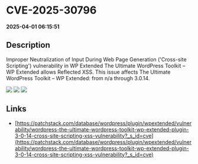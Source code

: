 # CVE-2025-30796

**2025-04-01 06:15:51**

## Description
Improper Neutralization of Input During Web Page Generation ('Cross-site Scripting') vulnerability in WP Extended The Ultimate WordPress Toolkit – WP Extended allows Reflected XSS. This issue affects The Ultimate WordPress Toolkit – WP Extended: from n/a through 3.0.14.

![](https://img.shields.io/static/v1?label=Score&message=7.1&color=red)
![](https://img.shields.io/static/v1?label=Severity&message=HIGH&color=red)
![](https://img.shields.io/static/v1?label=CWE&message=XSS&color=green)

## Links
- [https://patchstack.com/database/wordpress/plugin/wpextended/vulnerability/wordpress-the-ultimate-wordpress-toolkit-wp-extended-plugin-3-0-14-cross-site-scripting-xss-vulnerability?_s_id=cve](https://patchstack.com/database/wordpress/plugin/wpextended/vulnerability/wordpress-the-ultimate-wordpress-toolkit-wp-extended-plugin-3-0-14-cross-site-scripting-xss-vulnerability?_s_id=cve)
